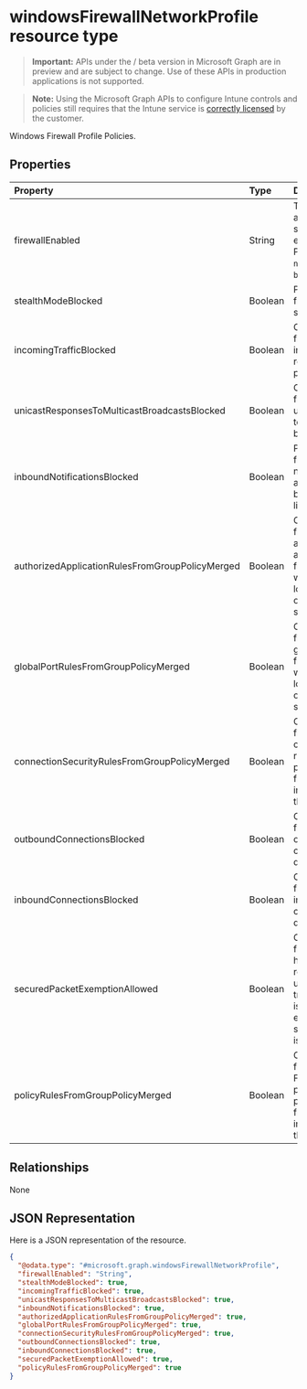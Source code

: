 ﻿# windowsFirewallNetworkProfile resource type

> **Important:** APIs under the / beta version in Microsoft Graph are in preview and are subject to change. Use of these APIs in production applications is not supported.

> **Note:** Using the Microsoft Graph APIs to configure Intune controls and policies still requires that the Intune service is [correctly licensed](https://go.microsoft.com/fwlink/?linkid=839381) by the customer.

Windows Firewall Profile Policies.
## Properties
|Property|Type|Description|
|:---|:---|:---|
|firewallEnabled|String|Turn on the firewall and advanced security enforcement Possible values are: `notConfigured`, `blocked`, `allowed`.|
|stealthModeBlocked|Boolean|Prevent the server from operating in stealth mode|
|incomingTrafficBlocked|Boolean|Configures the firewall to block all incoming traffic regardless of other policy settings|
|unicastResponsesToMulticastBroadcastsBlocked|Boolean|Configures the firewall to block unicast responses to multicast broadcast traffic|
|inboundNotificationsBlocked|Boolean|Prevents the firewall from displaying notifications when an application is blocked from listening on a port|
|authorizedApplicationRulesFromGroupPolicyMerged|Boolean|Configures the firewall to merge authorized application rules from group policy with those from local store instead of ignoring the local store rules|
|globalPortRulesFromGroupPolicyMerged|Boolean|Configures the firewall to merge global port rules from group policy with those from local store instead of ignoring the local store rules|
|connectionSecurityRulesFromGroupPolicyMerged|Boolean|Configures the firewall to merge connection security rules from group policy with those from local store instead of ignoring the local store rules|
|outboundConnectionsBlocked|Boolean|Configures the firewall to block all outgoing connections by default|
|inboundConnectionsBlocked|Boolean|Configures the firewall to block all incoming connections by default|
|securedPacketExemptionAllowed|Boolean|Configures the firewall to allow the host computer to respond to unsolicited network traffic of that traffic is secured by IPSec even when stealthModeBlocked is set to true|
|policyRulesFromGroupPolicyMerged|Boolean|Configures the firewall to merge Firewall Rule policies from group policy with those from local store instead of ignoring the local store rules|

## Relationships
None
## JSON Representation
Here is a JSON representation of the resource.
<!-- {
  "blockType": "resource",
  "keyProperty": "id",
  "@odata.type": "microsoft.graph.windowsFirewallNetworkProfile"
}
-->
``` json
{
  "@odata.type": "#microsoft.graph.windowsFirewallNetworkProfile",
  "firewallEnabled": "String",
  "stealthModeBlocked": true,
  "incomingTrafficBlocked": true,
  "unicastResponsesToMulticastBroadcastsBlocked": true,
  "inboundNotificationsBlocked": true,
  "authorizedApplicationRulesFromGroupPolicyMerged": true,
  "globalPortRulesFromGroupPolicyMerged": true,
  "connectionSecurityRulesFromGroupPolicyMerged": true,
  "outboundConnectionsBlocked": true,
  "inboundConnectionsBlocked": true,
  "securedPacketExemptionAllowed": true,
  "policyRulesFromGroupPolicyMerged": true
}
```



